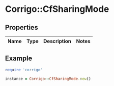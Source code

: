 # Corrigo::CfSharingMode

## Properties

| Name | Type | Description | Notes |
| ---- | ---- | ----------- | ----- |

## Example

```ruby
require 'corrigo'

instance = Corrigo::CfSharingMode.new()
```

